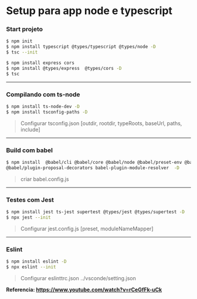 # Setup para app node e typescript

### Start projeto

```sh
$ npm init
$ npm install typescript @types/typescript @types/node -D
$ tsc --init

$ npm install express cors
$ npm install @types/express  @types/cors -D
$ tsc
```

---

### Compilando com ts-node

```sh
$ npm install ts-node-dev -D
$ npm install tsconfig-paths -D
```

> Configurar tsconfig.json [outdir, rootdir, typeRoots, baseUrl, paths, include]

---

### Build com babel

```sh
$ npm install  @babel/cli @babel/core @babel/node @babel/preset-env @babel/preset-typescript
@babel/plugin-proposal-decorators babel-plugin-module-resolver  -D
```

> criar babel.config.js

---

### Testes com Jest

```sh
$ npm install jest ts-jest supertest @types/jest @types/supertest -D
$ npx jest --init
```

> Configurar jest.config.js [preset, moduleNameMapper]

---

### Eslint

```sh
$ npm install eslint -D
$ npx eslint --init
```

> Configurar eslinttrc.json ../vsconde/setting.json

**Referencia: https://www.youtube.com/watch?v=rCeGfFk-uCk**
